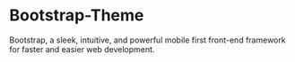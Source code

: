# Bootstrap-Theme
Bootstrap, a sleek, intuitive, and powerful mobile first front-end framework for faster and easier web development.

